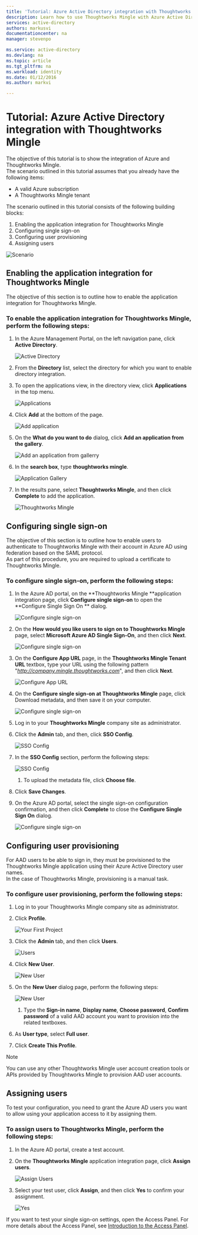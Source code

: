 ```yaml
---
title: 'Tutorial: Azure Active Directory integration with Thoughtworks Mingle | Microsoft Azure'
description: Learn how to use Thoughtworks Mingle with Azure Active Directory to enable single sign-on, automated provisioning, and more!
services: active-directory
authors: markusvi
documentationcenter: na
manager: stevenpo

ms.service: active-directory
ms.devlang: na
ms.topic: article
ms.tgt_pltfrm: na
ms.workload: identity
ms.date: 01/12/2016
ms.author: markvi

---
```

# Tutorial: Azure Active Directory integration with Thoughtworks Mingle
The objective of this tutorial is to show the integration of Azure and Thoughtworks Mingle.  
The scenario outlined in this tutorial assumes that you already have the following items:

* A valid Azure subscription
* A Thoughtworks Mingle tenant

The scenario outlined in this tutorial consists of the following building blocks:

1. Enabling the application integration for Thoughtworks Mingle
2. Configuring single sign-on
3. Configuring user provisioning
4. Assigning users

![Scenario](./media/active-directory-saas-thoughtworks-mingle-tutorial/IC785150.png "Scenario")

## Enabling the application integration for Thoughtworks Mingle
The objective of this section is to outline how to enable the application integration for Thoughtworks Mingle.

### To enable the application integration for Thoughtworks Mingle, perform the following steps:
1. In the Azure Management Portal, on the left navigation pane, click **Active Directory**.

   ![Active Directory](./media/active-directory-saas-thoughtworks-mingle-tutorial/IC700993.png "Active Directory")

2. From the **Directory** list, select the directory for which you want to enable directory integration.

3. To open the applications view, in the directory view, click **Applications** in the top menu.

   ![Applications](./media/active-directory-saas-thoughtworks-mingle-tutorial/IC700994.png "Applications")

4. Click **Add** at the bottom of the page.

   ![Add application](./media/active-directory-saas-thoughtworks-mingle-tutorial/IC749321.png "Add application")

5. On the **What do you want to do** dialog, click **Add an application from the gallery**.

   ![Add an application from gallerry](./media/active-directory-saas-thoughtworks-mingle-tutorial/IC749322.png "Add an application from gallerry")

6. In the **search box**, type **thoughtworks mingle**.

   ![Application Gallery](./media/active-directory-saas-thoughtworks-mingle-tutorial/IC785151.png "Application Gallery")

7. In the results pane, select **Thoughtworks Mingle**, and then click **Complete** to add the application.

   ![Thoughtworks Mingle](./media/active-directory-saas-thoughtworks-mingle-tutorial/IC785152.png "Thoughtworks Mingle")


## Configuring single sign-on
The objective of this section is to outline how to enable users to authenticate to Thoughtworks Mingle with their account in Azure AD using federation based on the SAML protocol.  
As part of this procedure, you are required to upload a certificate to Thoughtworks Mingle.

### To configure single sign-on, perform the following steps:
1. In the Azure AD portal, on the **Thoughtworks Mingle **application integration page, click **Configure single sign-on** to open the **Configure Single Sign On ** dialog.

   ![Configure single sign-on](./media/active-directory-saas-thoughtworks-mingle-tutorial/IC785153.png "Configure single sign-on")

2. On the **How would you like users to sign on to Thoughtworks Mingle** page, select **Microsoft Azure AD Single Sign-On**, and then click **Next**.

   ![Configure single sign-on](./media/active-directory-saas-thoughtworks-mingle-tutorial/IC785154.png "Configure single sign-on")

3. On the **Configure App URL** page, in the **Thoughtworks Mingle Tenant URL** textbox, type your URL using the following pattern "*http://company.mingle.thoughtworks.com*", and then click **Next**.

   ![Configure App URL](./media/active-directory-saas-thoughtworks-mingle-tutorial/IC785155.png "Configure App URL")

4. On the **Configure single sign-on at Thoughtworks Mingle** page, click Download metadata, and then save it on your computer.

   ![Configure single sign-on](./media/active-directory-saas-thoughtworks-mingle-tutorial/IC785156.png "Configure single sign-on")

5. Log in to your **Thoughtworks Mingle** company site as administrator.

6. Click the **Admin** tab, and then, click **SSO Config**.

   ![SSO Config](./media/active-directory-saas-thoughtworks-mingle-tutorial/IC785157.png "SSO Config")

7. In the **SSO Config** section, perform the following steps:

   ![SSO Config](./media/active-directory-saas-thoughtworks-mingle-tutorial/IC785158.png "SSO Config")

   1. To upload the metadata file, click **Choose file**.
2. Click **Save Changes**.

8. On the Azure AD portal, select the single sign-on configuration confirmation, and then click **Complete** to close the **Configure Single Sign On** dialog.

   ![Configure single sign-on](./media/active-directory-saas-thoughtworks-mingle-tutorial/IC785159.png "Configure single sign-on")


## Configuring user provisioning
For AAD users to be able to sign in, they must be provisioned to the Thoughtworks Mingle application using their Azure Active Directory user names.  
In the case of Thoughtworks Mingle, provisioning is a manual task.

### To configure user provisioning, perform the following steps:
1. Log in to your Thoughtworks Mingle company site as administrator.

2. Click **Profile**.

   ![Your First Project](./media/active-directory-saas-thoughtworks-mingle-tutorial/IC785160.png "Your First Project")

3. Click the **Admin** tab, and then click **Users**.

   ![Users](./media/active-directory-saas-thoughtworks-mingle-tutorial/IC785161.png "Users")

4. Click **New User**.

   ![New User](./media/active-directory-saas-thoughtworks-mingle-tutorial/IC785162.png "New User")

5. On the **New User** dialog page, perform the following steps:

   ![New User](./media/active-directory-saas-thoughtworks-mingle-tutorial/IC785163.png "New User")

   1. Type the **Sign-in name**, **Display name**, **Choose password**, **Confirm password** of a valid AAD account you want to provision into the related textboxes.
2. As **User type**, select **Full user**.
3. Click **Create This Profile**.


> [!NOTE]
> You can use any other Thoughtworks Mingle user account creation tools or APIs provided by Thoughtworks Mingle to provision AAD user accounts.
> 
> 
## Assigning users
To test your configuration, you need to grant the Azure AD users you want to allow using your application access to it by assigning them.

### To assign users to Thoughtworks Mingle, perform the following steps:
1. In the Azure AD portal, create a test account.

2. On the **Thoughtworks Mingle** application integration page, click **Assign users**.

   ![Assign Users](./media/active-directory-saas-thoughtworks-mingle-tutorial/IC785164.png "Assign Users")

3. Select your test user, click **Assign**, and then click **Yes** to confirm your assignment.

   ![Yes](./media/active-directory-saas-thoughtworks-mingle-tutorial/IC767830.png "Yes")


If you want to test your single sign-on settings, open the Access Panel. For more details about the Access Panel, see [Introduction to the Access Panel](active-directory-saas-access-panel-introduction.md).

